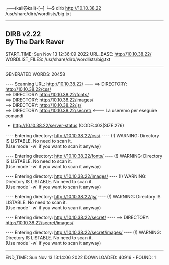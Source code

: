 ┌──(kali㉿kali)-[~]
└─$ dirb http://10.10.38.22 /usr/share/dirb/wordlists/big.txt   

-----------------
DIRB v2.22    
By The Dark Raver
-----------------

START_TIME: Sun Nov 13 12:36:09 2022
URL_BASE: http://10.10.38.22/
WORDLIST_FILES: /usr/share/dirb/wordlists/big.txt

-----------------

GENERATED WORDS: 20458                                                         

---- Scanning URL: http://10.10.38.22/ ----
==> DIRECTORY: http://10.10.38.22/css/                                                                             
==> DIRECTORY: http://10.10.38.22/fonts/                                                                           
==> DIRECTORY: http://10.10.38.22/images/                                                                          
==> DIRECTORY: http://10.10.38.22/js/                                                                              
==> DIRECTORY: http://10.10.38.22/secret/    <--- La useremo per eseguire comandi                                                                      
+ http://10.10.38.22/server-status (CODE:403|SIZE:276)                                                             
                                                                                                                   
---- Entering directory: http://10.10.38.22/css/ ----
(!) WARNING: Directory IS LISTABLE. No need to scan it.                        
    (Use mode '-w' if you want to scan it anyway)
                                                                                                                   
---- Entering directory: http://10.10.38.22/fonts/ ----
(!) WARNING: Directory IS LISTABLE. No need to scan it.                        
    (Use mode '-w' if you want to scan it anyway)
                                                                                                                   
---- Entering directory: http://10.10.38.22/images/ ----
(!) WARNING: Directory IS LISTABLE. No need to scan it.                        
    (Use mode '-w' if you want to scan it anyway)
                                                                                                                   
---- Entering directory: http://10.10.38.22/js/ ----
(!) WARNING: Directory IS LISTABLE. No need to scan it.                        
    (Use mode '-w' if you want to scan it anyway)
                                                                                                                   
---- Entering directory: http://10.10.38.22/secret/ ----
==> DIRECTORY: http://10.10.38.22/secret/images/                                                                   
                                                                                                                   
---- Entering directory: http://10.10.38.22/secret/images/ ----
(!) WARNING: Directory IS LISTABLE. No need to scan it.                        
    (Use mode '-w' if you want to scan it anyway)
                                                                               
-----------------
END_TIME: Sun Nov 13 13:14:06 2022
DOWNLOADED: 40916 - FOUND: 1
